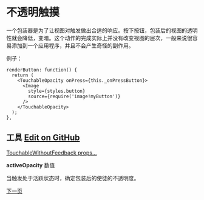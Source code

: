 # 不透明触摸

一个包装器是为了让视图对触发做出合适的响应。按下按钮，包装后的视图的透明性就会降低，变暗。这个动作的完成实际上并没有改变视图的层次，一般来说很容易添加到一个应用程序，并且不会产生奇怪的副作用。

例子：

``` 
renderButton: function() {
  return (
    <TouchableOpacity onPress={this._onPressButton}>
      <Image
        style={styles.button}
        source={require('image!myButton')}
      />
    </TouchableOpacity>
  );
},
```

## 工具 [Edit on GitHub](https://github.com/facebook/react-native/blob/master/Libraries/Components/Touchable/TouchableOpacity.js) 

[TouchableWithoutFeedback props...](http://facebook.github.io/react-native/docs/touchablewithoutfeedback.html#proptypes) 

**activeOpacity** 数值 

当触发处于活跃状态时，确定包装后的使徒的不透明度。

[下一页](http://facebook.github.io/react-native/docs/touchablewithoutfeedback.html#content)


